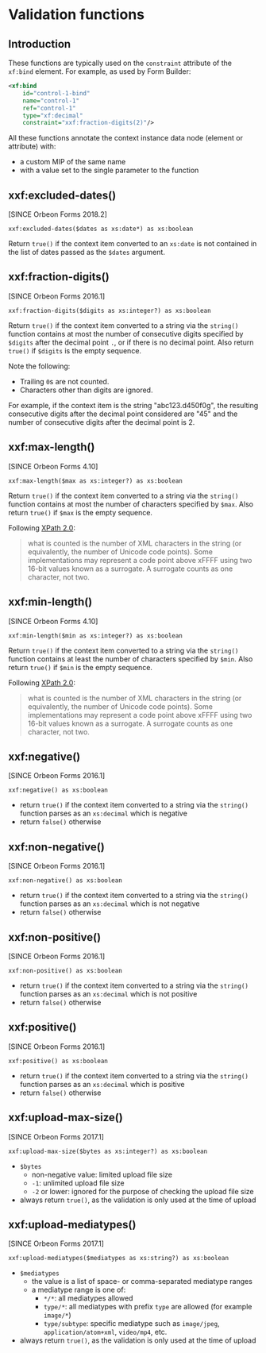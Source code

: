 # Validation functions

## Introduction

These functions are typically used on the `constraint` attribute of the `xf:bind` element. For example, as used by Form Builder:

```xml
<xf:bind
    id="control-1-bind"
    name="control-1"
    ref="control-1"
    type="xf:decimal"
    constraint="xxf:fraction-digits(2)"/>
```

All these functions annotate the context instance data node (element or attribute) with:

- a custom MIP of the same name
- with a value set to the single parameter to the function  

## xxf:excluded-dates()

[SINCE Orbeon Forms 2018.2]

```xpath
xxf:excluded-dates($dates as xs:date*) as xs:boolean
```

Return `true()` if the context item converted to an `xs:date` is not contained in the list of dates passed as the `$dates` argument.

## xxf:fraction-digits()

[SINCE Orbeon Forms 2016.1]

```xpath
xxf:fraction-digits($digits as xs:integer?) as xs:boolean
```

Return `true()` if the context item converted to a string via the `string()` function contains at most the number of consecutive digits
specified by `$digits` after the decimal point `.`, or if there is no decimal point. Also return `true()` if `$digits` is the empty sequence.

Note the following:

- Trailing `0`s are not counted.
- Characters other than digits are ignored.

For example, if the context item is the string "abc123.d450f0g", the resulting consecutive digits after the decimal point considered are "45" and the number of consecutive digits
after the decimal point is 2.

## xxf:max-length()

[SINCE Orbeon Forms 4.10]

```xpath
xxf:max-length($max as xs:integer?) as xs:boolean
```

Return `true()` if the context item converted to a string via the `string()` function contains at most the number of characters
specified by `$max`. Also return `true()` if `$max` is the empty sequence.

Following [XPath 2.0](http://www.w3.org/TR/xpath-functions/#string-types):

> what is counted is the number of XML characters in the string (or equivalently, the number of Unicode code points). Some implementations may represent a code point above xFFFF using two 16-bit values known as a surrogate. A surrogate counts as one character, not two.

## xxf:min-length()

[SINCE Orbeon Forms 4.10]

```xpath
xxf:min-length($min as xs:integer?) as xs:boolean
```

Return `true()` if the context item converted to a string via the `string()` function contains at least the number of characters
specified by `$min`. Also return `true()` if `$min` is the empty sequence.

Following [XPath 2.0](http://www.w3.org/TR/xpath-functions/#string-types):

> what is counted is the number of XML characters in the string (or equivalently, the number of Unicode code points). Some implementations may represent a code point above xFFFF using two 16-bit values known as a surrogate. A surrogate counts as one character, not two.

## xxf:negative()

[SINCE Orbeon Forms 2016.1]

```xpath
xxf:negative() as xs:boolean
```

- return `true()` if the context item converted to a string via the `string()` function parses as an `xs:decimal` which is negative
- return `false()` otherwise

## xxf:non-negative()

[SINCE Orbeon Forms 2016.1]

```xpath
xxf:non-negative() as xs:boolean
```

- return `true()` if the context item converted to a string via the `string()` function parses as an `xs:decimal` which is not negative
- return `false()` otherwise

## xxf:non-positive()

[SINCE Orbeon Forms 2016.1]

```xpath
xxf:non-positive() as xs:boolean
```

- return `true()` if the context item converted to a string via the `string()` function parses as an `xs:decimal` which is not positive
- return `false()` otherwise

## xxf:positive()

[SINCE Orbeon Forms 2016.1]

```xpath
xxf:positive() as xs:boolean
```

- return `true()` if the context item converted to a string via the `string()` function parses as an `xs:decimal` which is positive
- return `false()` otherwise

## xxf:upload-max-size()

[SINCE Orbeon Forms 2017.1]

```xpath
xxf:upload-max-size($bytes as xs:integer?) as xs:boolean
```

- `$bytes`
   - non-negative value: limited upload file size
   - `-1`: unlimited upload file size
   - `-2` or lower: ignored for the purpose of checking the upload file size
- always return `true()`, as the validation is only used at the time of upload

## xxf:upload-mediatypes()

[SINCE Orbeon Forms 2017.1]

```xpath
xxf:upload-mediatypes($mediatypes as xs:string?) as xs:boolean
```

- `$mediatypes` <!-- TODO: Duplicated from xforms.md -->
    - the value is a list of space- or comma-separated mediatype ranges
    - a mediatype range is one of:
      - `*/*`: all mediatypes allowed
      - `type/*`: all mediatypes with prefix `type` are allowed (for example `image/*`)
      - `type/subtype`: specific mediatype such as `image/jpeg`, `application/atom+xml`, `video/mp4`, etc.
- always return `true()`, as the validation is only used at the time of upload
